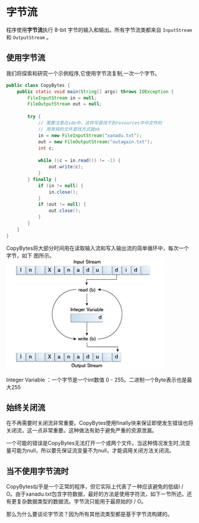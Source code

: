 # 字节流

程序使用**字节流**执行 8-bit 字节的输入和输出。所有字节流类都来自 `InputStream`和 `OutputStream` 。

## 使用字节流

我们将探索和研究一个示例程序,它使用字节流复制,一次一个字节。

```java
public class CopyBytes {
    public static void main(String[] args) throws IOException {
        FileInputStream in = null;
        FileOutputStream out = null;

        try {
            // 需要注意在ide中，这样写是找不到resources中中文件的
            // 用常规的文件查找方式就ok
            in = new FileInputStream("xanadu.txt");
            out = new FileOutputStream("outagain.txt");
            int c;

            while ((c = in.read()) != -1) {
                out.write(c);
            }
        } finally {
            if (in != null) {
                in.close();
            }
            if (out != null) {
                out.close();
            }
        }
    }
}
```

CopyBytes将大部分时间用在读取输入流和写入输出流的简单循环中，每次一个字节，如下 图所示。  
![](/assets/essential/io/byteStream.png)

Integer Variable ：一个字节是一个int数值    0 - 255。二进制一个Byte表示也是最大255

## 始终关闭流

在不再需要时关闭流非常重要。CopyBytes使用finally块来保证即使发生错误也将关闭流，这一点非常重要。这种做法有助于避免严重的资源泄漏。

一个可能的错误是CopyBytes无法打开一个或两个文件。当这种情况发生时,流变量可能为null，所以要先保证流变量不为null，才能调用关闭方法关闭流。

## 当不使用字节流时

CopyBytes似乎是一个正常的程序，但它实际上代表了一种应该避免的低级I / O。由于xanadu.txt包含字符数据，最好的方法是使用字符流，如下一节所述。还有更复杂数据类型的数据流。字节流只能用于最原始的I / O。

那么为什么要谈论字节流？因为所有其他流类型都是基于字节流构建的。

